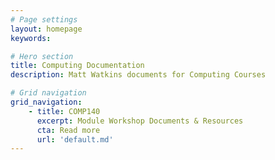 ```yaml
---
# Page settings
layout: homepage
keywords:

# Hero section
title: Computing Documentation 
description: Matt Watkins documents for Computing Courses

# Grid navigation
grid_navigation:
    - title: COMP140
      excerpt: Module Workshop Documents & Resources
      cta: Read more
      url: 'default.md'
---
```

